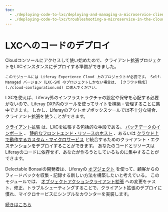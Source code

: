 ```yaml
---
toc:
  - ./deploying-code-to-lxc/deploying-and-managing-a-microservice-client-extension-project.md
  - ./deploying-code-to-lxc/troubleshooting-a-microservice-in-the-cloud-console.md
---
```

# LXCへのコードのデプロイ

Cloudコンソールにアクセスして使い始めたので、クライアント拡張プロジェクトをLXCインスタンスにデプロイする準備ができました。

```{note}
このモジュールには Liferay Experience Cloud 上のプロジェクトが必要です。 Self-Managed バージョン（LXC-SM）のプロジェクトしかない場合は、 [クラウド構成](./cloud-configuration.md) に進んでください。
```

LXCを使えば、Liferay外のインフラストラクチャの設定や保守を心配する必要がないので、Liferay DXP内のツールを使ってサイトを構築・管理することに集中できます。 しかし、Liferayのアウトオブボックスツールでは不十分な場合、クライアント拡張を使うことができます。

[クライアント拡張](https://learn.liferay.com/w/dxp/building-applications/client-extensions) は、LXCを拡張する包括的な手段である。 [バッチデータのインポート](https://learn.liferay.com/w/dxp/building-applications/client-extensions/batch-client-extensions) 、 [静的なフロントエンド・リソースのホスト](https://learn.liferay.com/w/dxp/building-applications/client-extensions/front-end-client-extensions) 、あるいは [クラウド上で動作するカスタム・マイクロサービス](https://learn.liferay.com/w/dxp/building-applications/client-extensions/microservice-client-extensions) と統合するためのクライアント・エクステンションをデプロイすることができます。 あなたのコードとリソースはLiferayのコードに依存せず、あなたが作ろうとしているものに集中することができます。

Delectable Bonsaiの開発者は、Liferayの [オブジェクト](https://learn.liferay.com/web/guest/w/dxp/building-applications/objects) を使って、顧客からのフィードバックを収集・記録する新しい方法を構築したいと考えている。 このモジュールでは、 [オブジェクトアクションクライアント拡張](https://learn.liferay.com/w/dxp/building-applications/client-extensions/microservice-client-extensions/object-action-yaml-configuration-reference) への変更をテスト、修正、トラブルシューティングすることで、クライアント拡張のデプロイに慣れ、マイクロサービスにシンプルなカウンターを実装します。

[続きはこちら](./deploying-code-to-lxc/deploying-and-managing-a-microservice-client-extension-project.md)
